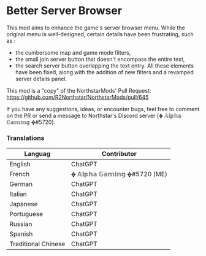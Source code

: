 # Better Server Browser
This mod aims to enhance the game's server browser menu. While the original menu is well-designed, certain details have been frustrating, such as :
- the cumbersome map and game mode filters, 
- the small join server button that doesn't encompass the entire text,
- the search server button overlapping the text entry. 
All these elements have been fixed, along with the addition of new filters and a revamped server details panel.

This mod is a "copy" of the NorthstarMods' Pull Request: https://github.com/R2Northstar/NorthstarMods/pull/645

If you have any suggestions, ideas, or encounter bugs, feel free to comment on the PR or send a message to Northstar's Discord server (ᚖ 𝔸𝕝𝕡𝕙𝕒 𝔾𝕒𝕞𝕚𝕟𝕘 ᚖ#5720).

### Translations
| Languag | Contributor |
| ------- | ----------- |
| English | ChatGPT |
| French | ᚖ 𝔸𝕝𝕡𝕙𝕒 𝔾𝕒𝕞𝕚𝕟𝕘 ᚖ#5720 (ME) |
| German | ChatGPT |
| Italian | ChatGPT |
| Japanese | ChatGPT |
| Portuguese| ChatGPT |
| Russian | ChatGPT |
| Spanish | ChatGPT |
| Traditional Chinese | ChatGPT |